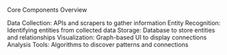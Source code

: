 Core Components Overview

Data Collection: APIs and scrapers to gather information
Entity Recognition: Identifying entities from collected data
Storage: Database to store entities and relationships
Visualization: Graph-based UI to display connections
Analysis Tools: Algorithms to discover patterns and connections
